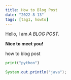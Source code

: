 ```yaml
---
title: How to Blog Post
date: "2022-8-13"
tags: [tag1, howto]
---
```


Hello, I am _A BLOG POST._

**Nice to meet you!**

how to blog post

```python
print("python")
```

```java
System.out.println("java");
```
